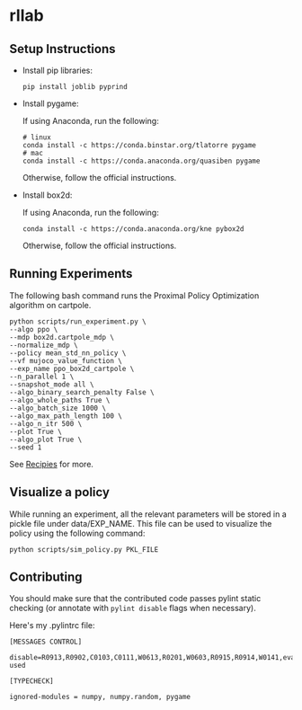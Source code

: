 # rllab

## Setup Instructions

- Install pip libraries:

  ```
  pip install joblib pyprind
  ```

- Install pygame:

  If using Anaconda, run the following:

  ```
  # linux
  conda install -c https://conda.binstar.org/tlatorre pygame
  # mac
  conda install -c https://conda.anaconda.org/quasiben pygame
  ```

  Otherwise, follow the official instructions.

- Install box2d:

  If using Anaconda, run the following:

  ```
  conda install -c https://conda.anaconda.org/kne pybox2d
  ```

  Otherwise, follow the official instructions.

## Running Experiments

  The following bash command runs the Proximal Policy Optimization algorithm on cartpole.

  ```
python scripts/run_experiment.py \
  --algo ppo \
  --mdp box2d.cartpole_mdp \
  --normalize_mdp \
  --policy mean_std_nn_policy \
  --vf mujoco_value_function \
  --exp_name ppo_box2d_cartpole \
  --n_parallel 1 \
  --snapshot_mode all \
  --algo_binary_search_penalty False \
  --algo_whole_paths True \
  --algo_batch_size 1000 \
  --algo_max_path_length 100 \
  --algo_n_itr 500 \
  --plot True \
  --algo_plot True \
  --seed 1
  ```

  See [Recipies](https://github.com/dementrock/rllab/wiki/Recipies) for more.

## Visualize a policy

  While running an experiment, all the relevant parameters will be stored in a pickle file under data/EXP_NAME. This file can be used to visualize the policy using the following command:

  ```
  python scripts/sim_policy.py PKL_FILE
  ```

## Contributing

  You should make sure that the contributed code passes pylint static checking
  (or annotate with `pylint disable` flags when necessary).

  Here's my .pylintrc file:

  ```
[MESSAGES CONTROL]

disable=R0913,R0902,C0103,C0111,W0613,R0201,W0603,R0915,R0914,W0141,eval-used

[TYPECHECK]

ignored-modules = numpy, numpy.random, pygame
  ```
